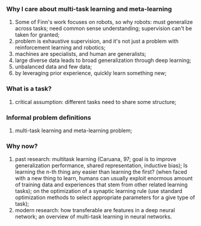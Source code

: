 ### Why I care about multi-task learning and meta-learning
1. Some of Finn's work focuses on robots, so why robots: must generalize across tasks; need common sense understanding; 
supervision can't be taken for granted;
2. problem is exhaustive supervision, and it's not just a problem with reinforcement learning and robotics;
3. machines are specialists, and human are generalists;
4. large diverse data leads to broad generalization through deep learning;
5. unbalanced data and few data; 
6. by leveraging prior experience, quickly learn something new;

### What is a task?
1. critical assumption: different tasks need to share some structure;

### Informal problem definitions
1. multi-task learning and meta-learning problem;

### Why now?
1. past research: multitask learning (Caruana, 97; goal is to improve generalization performance, shared representation, 
inductive bias); Is learning the n-th thing any easier than learning the first? (when faced with a new thing to learn, 
humans can usually exploit enormous amount of training data and experiences that stem from other related learning tasks);
on the optimization of a synaptic learning rule (use standard optimization methods to select appropriate parameters for a 
give type of task);
2. modern research: how transferable are features in a deep neural network; an overview of multi-task learning in neural 
networks.
